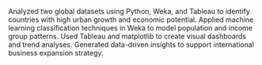 Analyzed two global datasets using Python, Weka, and Tableau to identify countries with high urban growth and economic potential.
Applied machine learning classification techniques in Weka to model population and income group patterns.
Used Tableau and matplotlib to create visual dashboards and trend analyses.
Generated data-driven insights to support international business expansion strategy.
